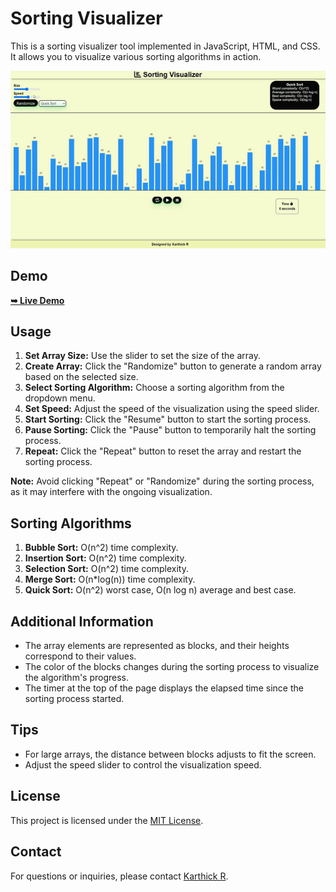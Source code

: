 # Sorting Visualizer

This is a sorting visualizer tool implemented in JavaScript, HTML, and CSS. It allows you to visualize various sorting algorithms in action.

![Demo GIF](demo.gif)

## Demo

<a href="https://rkkarthi07.github.io/Sorting_Visualizer/"><strong>➥ Live Demo</strong></a>

## Usage

1. **Set Array Size:** Use the slider to set the size of the array.
2. **Create Array:** Click the "Randomize" button to generate a random array based on the selected size.
3. **Select Sorting Algorithm:** Choose a sorting algorithm from the dropdown menu.
4. **Set Speed:** Adjust the speed of the visualization using the speed slider.
5. **Start Sorting:** Click the "Resume" button to start the sorting process.
6. **Pause Sorting:** Click the "Pause" button to temporarily halt the sorting process.
7. **Repeat:** Click the "Repeat" button to reset the array and restart the sorting process.

**Note:** Avoid clicking "Repeat" or "Randomize" during the sorting process, as it may interfere with the ongoing visualization.

## Sorting Algorithms

1. **Bubble Sort:** O(n^2) time complexity.
2. **Insertion Sort:** O(n^2) time complexity.
3. **Selection Sort:** O(n^2) time complexity.
4. **Merge Sort:** O(n\*log(n)) time complexity.
5. **Quick Sort:** O(n^2) worst case, O(n log n) average and best case.

## Additional Information

- The array elements are represented as blocks, and their heights correspond to their values.
- The color of the blocks changes during the sorting process to visualize the algorithm's progress.
- The timer at the top of the page displays the elapsed time since the sorting process started.

## Tips

- For large arrays, the distance between blocks adjusts to fit the screen.
- Adjust the speed slider to control the visualization speed.

## License

This project is licensed under the [MIT License](LICENSE).

## Contact

For questions or inquiries, please contact [Karthick R](mailto:rkkarthick68@example.com).
